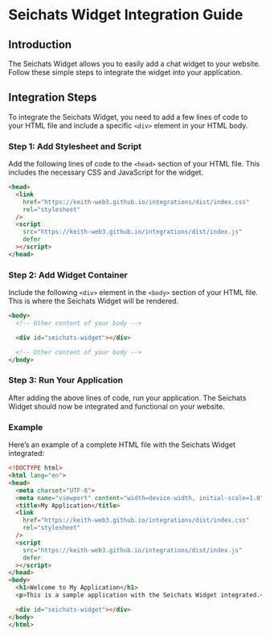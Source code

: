 # Seichats Widget Integration Guide

## Introduction

The Seichats Widget allows you to easily add a chat widget to your website. Follow these simple steps to integrate the widget into your application.

## Integration Steps

To integrate the Seichats Widget, you need to add a few lines of code to your HTML file and include a specific `<div>` element in your HTML body.

### Step 1: Add Stylesheet and Script

Add the following lines of code to the `<head>` section of your HTML file. This includes the necessary CSS and JavaScript for the widget.

```html
<head>
  <link
    href="https://keith-web3.github.io/integrations/dist/index.css"
    rel="stylesheet"
  />
  <script
    src="https://keith-web3.github.io/integrations/dist/index.js"
    defer
  ></script>
</head>
```

### Step 2: Add Widget Container

Include the following `<div>` element in the `<body>` section of your HTML file. This is where the Seichats Widget will be rendered.

```html
<body>
  <!-- Other content of your body -->

  <div id="seichats-widget"></div>

  <!-- Other content of your body -->
</body>
```

### Step 3: Run Your Application

After adding the above lines of code, run your application. The Seichats Widget should now be integrated and functional on your website.

### Example
Here’s an example of a complete HTML file with the Seichats Widget integrated:

```html
<!DOCTYPE html>
<html lang="en">
<head>
  <meta charset="UTF-8">
  <meta name="viewport" content="width=device-width, initial-scale=1.0">
  <title>My Application</title>
  <link
    href="https://keith-web3.github.io/integrations/dist/index.css"
    rel="stylesheet"
  />
  <script
    src="https://keith-web3.github.io/integrations/dist/index.js"
    defer
  ></script>
</head>
<body>
  <h1>Welcome to My Application</h1>
  <p>This is a sample application with the Seichats Widget integrated.</p>

  <div id="seichats-widget"></div>
</body>
</html>
```
